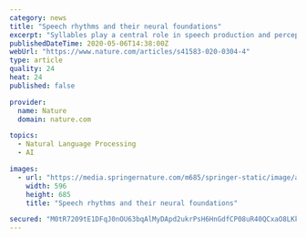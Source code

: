 ```yaml
---
category: news
title: "Speech rhythms and their neural foundations"
excerpt: "Syllables play a central role in speech production and perception. In this Review, Poeppel and Assaneo outline how a simple biophysical model of the speech production system as an oscillator explains the remarkably stable rhythmic structure of spoken language."
publishedDateTime: 2020-05-06T14:38:00Z
webUrl: "https://www.nature.com/articles/s41583-020-0304-4"
type: article
quality: 24
heat: 24
published: false

provider:
  name: Nature
  domain: nature.com

topics:
  - Natural Language Processing
  - AI

images:
  - url: "https://media.springernature.com/m685/springer-static/image/art%3A10.1038%2Fs41583-020-0304-4/MediaObjects/41583_2020_304_Fig1_HTML.png"
    width: 596
    height: 685
    title: "Speech rhythms and their neural foundations"

secured: "M0tR7209tE1DFqJ0nOU63bqAlMyDApd2ukrPsH6HnGdfCP08uR40QCxaO8LKkFPIKIEy3I8fFgQNqwxIhHs2fdMcfV6Jl8Y+5jdsJcQb67oLT25NKZWheeL+Xi9SlBfG1YQXperSrKM6T01G/bIAwrfWW2AVlfXfvQIIMEHYMuwGgzPpBYmguMmsIWSa1MehdD8bvzTbs3QaLazwP71xa4lunrNyfIYUsNA5bSXeB9P8IlOi8yJNifJTIsz47e38Sa1tal+k0+H0OtTLhvBCNJGk8HjYIAY9jDHqJWg0oACVUGrYZs1n7UIf/2eOLdRHYiW3G0liiLX7cJic+shV109nwJzuaU971JCV2o7jwYwGlzzMBcsL8tVHsuX/PmQI7jYjfo3ATTVvkXyD3FiWNMkKvq6eNZhPziyqfPBEmuDmsfrWVk5qZO2Ihz5UV9cEy4/fIDVEDbWQ2pX1Dmfko8hJwID1auVmIvuGMlGYoUo=;UX15DtMY339tCFJ0dkKUkA=="
---
```


